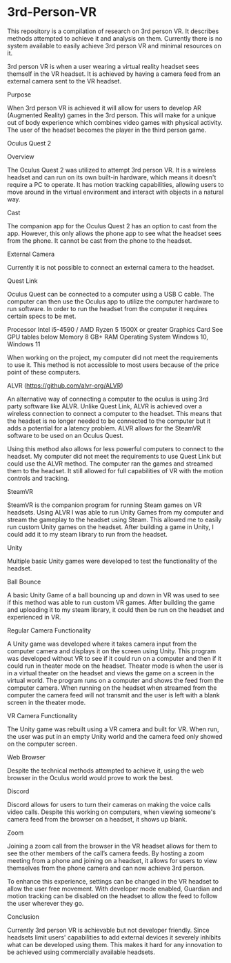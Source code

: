 # 3rd-Person-VR
This repository is a compilation of research on 3rd person VR. It describes methods attempted to achieve it and analysis on them. Currently there is no system available to easily achieve 3rd person VR and minimal resources on it.

3rd person VR is when a user wearing a virtual reality headset sees themself in the VR headset. It is achieved by having a camera feed from an external camera sent to the VR headset.

Purpose

When 3rd person VR is achieved it will allow for users to develop AR (Augmented Reality) games in the 3rd person. This will make for a unique out of body experience which combines video games with physical activity. The user of the headset becomes the player in the third person game.

Oculus Quest 2

Overview

The Oculus Quest 2 was utilized to attempt 3rd person VR. It is a wireless headset and can run on its own built-in hardware, which means it doesn't require a PC to operate. It has motion tracking capabilities, allowing users to move around in the virtual environment and interact with objects in a natural way. 

Cast

The companion app for the Oculus Quest 2 has an option to cast from the app. However, this only allows the phone app to see what the headset sees from the phone. It cannot be cast from the phone to the headset.

External Camera

Currently it is not possible to connect an external camera to the headset. 

Quest Link

Oculus Quest can be connected to a computer using a USB C cable. The computer can then use the Oculus app to utilize the computer hardware to run software. In order to run the headset from the computer it requires certain specs to be met.

Processor
Intel i5-4590 / AMD Ryzen 5 1500X or greater
Graphics Card
See GPU tables below
Memory
8 GB+ RAM
Operating System
Windows 10, Windows 11


When working on the project, my computer did not meet the requirements to use it. This method is not accessible to most users because of the price point of these computers.

ALVR (https://github.com/alvr-org/ALVR)

An alternative way of connecting a computer to the oculus is using 3rd party software like ALVR. Unlike Quest Link, ALVR is achieved over a wireless connection to connect a computer to the headset. This means that the headset is no longer needed to be connected to the computer but it adds a potential for a latency problem. ALVR allows for the SteamVR software to be used on an Oculus Quest.

Using this method also allows for less powerful computers to connect to the headset. My computer did not meet the requirements to use Quest Link but could use the ALVR method. The computer ran the games and streamed them to the headset. It still allowed for full capabilities of VR with the motion controls and tracking. 

SteamVR

SteamVR is the companion program for running Steam games on VR headsets. Using ALVR I was able to run Unity Games from my computer and stream the gameplay to the headset using Steam.  This allowed me to easily run custom Unity games on the headset. After building a game in Unity, I could add it to my steam library to run from the headset.

Unity

Multiple basic Unity games were developed to test the functionality of the headset.

Ball Bounce

A basic Unity Game of a ball bouncing up and down in VR was used to see if this method was able to run custom VR games. After building the game and uploading it to my steam library, it could then be run on the headset and experienced in VR.

Regular Camera Functionality

A Unity game was developed where it takes camera input from the computer camera and displays it on the screen using Unity. This program was developed without VR to see if it could run on a computer and then if it could run in theater mode on the headset. Theater mode is when the user is in a virtual theater on the headset and views the game on a screen in the virtual world. The program runs on a computer and shows the feed from the computer camera. When running on the headset when streamed from the computer the camera feed will not transmit and the user is left with a blank screen in the theater mode. 

VR Camera Functionality

The Unity game was rebuilt using a VR camera and built for VR. When run, the user was put in an empty Unity world and the camera feed only showed on the computer screen. 

Web Browser

Despite the technical methods attempted to achieve it, using the web browser in the Oculus world would prove to work the best.

Discord

Discord allows for users to turn their cameras on making the voice calls video calls. Despite this working on computers, when viewing someone's camera feed from the browser on a headset, it shows up blank.

Zoom

Joining a zoom call from the browser in the VR headset allows for them to see the other members of the call’s camera feeds. By hosting a zoom meeting from a phone and joining on a headset, it allows for users to view themselves from the phone camera and can now achieve 3rd person.

To enhance this experience, settings can be changed in the VR headset to allow the user free movement. With developer mode enabled, Guardian and motion tracking can be disabled on the headset to allow the feed to follow the user wherever they go.


Conclusion

Currently 3rd person VR is achievable but not developer friendly. Since headsets limit users' capabilities to add external devices it severely inhibits what can be developed using them. This makes it hard for any innovation to be achieved using commercially available headsets. 

